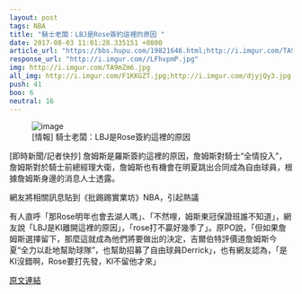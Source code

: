 ```yaml
---
layout: post
tags: NBA
title: "騎士老闆：LBJ是Rose簽約這裡的原因 "
date: 2017-08-03 11:01:28.335151 +0800
article_url: "https://bbs.hupu.com/19821646.html;http://i.imgur.com/TA9mZm6.jpg;http://i.imgur.com/F1KKGZT.jpg;http://i.imgur.com/djyjQy3.jpg;http://i.imgur.com/yLCRkF8.jpg"
response_url: "http://i.imgur.com//LFhvpmP.jpg"
img: http://i.imgur.com/TA9mZm6.jpg
all_img: http://i.imgur.com/F1KKGZT.jpg;http://i.imgur.com/djyjQy3.jpg;http://i.imgur.com/yLCRkF8.jpg;http://i.imgur.com//LFhvpmP.jpg
push: 41
boo: 6
neutral: 16
---
```


<figure>
<img src="http://i.imgur.com/TA9mZm6.jpg" alt="image">
<figcaption>
[情報] 騎士老闆：LBJ是Rose簽約這裡的原因 
</figcaption>
</figure>



[即時新聞/記者快抄] 詹姆斯是羅斯簽約這裡的原因，詹姆斯對騎士“全情投入”，詹姆斯對於騎士前總經理大衛，詹姆斯也有機會在明夏跳出合同成為自由球員，根據詹姆斯身邊的消息人士透露。

網友將相關訊息貼到《批踢踢實業坊》NBA，引起熱議

有人直呼「那Rose明年也會去湖人嗎」、「不然哩，姆斯東冠保證班誰不知道」，網友說「LBJ是KI離開這裡的原因」，「rose打不贏好幾季了」。原PO說，「但如果詹姆斯選擇留下，那麼這就成為他們將要做出的決定，吉爾伯特評價道詹姆斯今夏“全力以赴地幫助球隊”，也幫助招募了自由球員Derrick」，也有網友認為，「是KI沒錯啊，Rose要打先發，KI不留他才來」

<a href = "https://www.ptt.cc/bbs/NBA/M.1501150799.A.6FB.html">原文連結</a>

